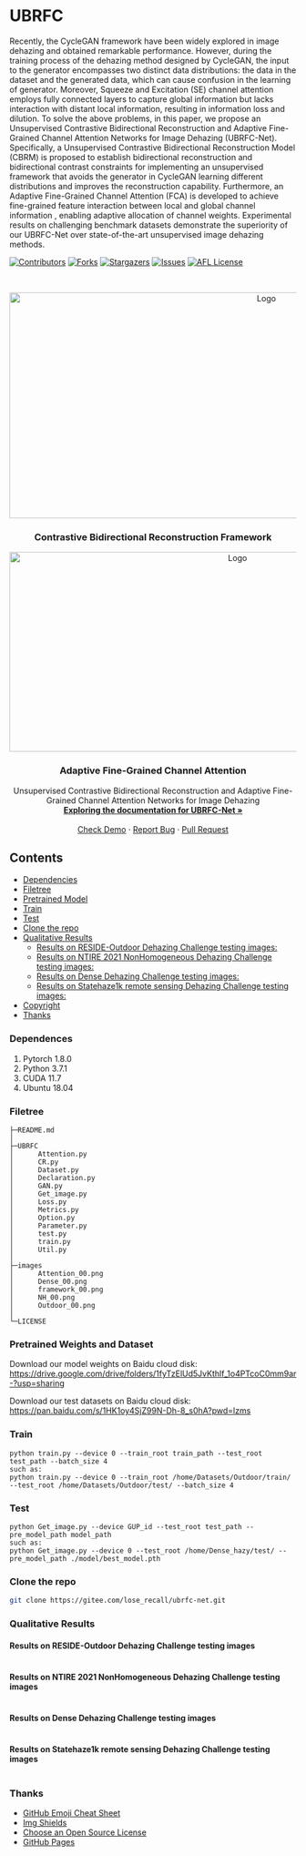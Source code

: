 # UBRFC
Recently, the CycleGAN framework have been widely explored in image dehazing and obtained remarkable performance. However, during the training process of the dehazing method designed by CycleGAN, the input to the generator encompasses two distinct data distributions: the data in the dataset and the generated data, which can cause confusion in the learning of generator. Moreover, Squeeze and Excitation (SE) channel attention employs fully connected layers to capture global information but lacks interaction with distant local information, resulting in information loss and dilution. To solve the above problems, in this paper, we propose an Unsupervised Contrastive Bidirectional Reconstruction and Adaptive Fine-Grained Channel Attention Networks for Image Dehazing (UBRFC-Net). Specifically, a Unsupervised Contrastive Bidirectional Reconstruction Model (CBRM) is proposed to establish bidirectional reconstruction and bidirectional contrast constraints for implementing an unsupervised framework that avoids the generator in CycleGAN learning different distributions and improves the reconstruction capability. Furthermore, an Adaptive Fine-Grained Channel Attention (FCA) is developed to achieve fine-grained feature interaction between local and global channel information , enabling adaptive allocation of channel weights. Experimental results on challenging benchmark datasets demonstrate the superiority of our UBRFC-Net over state-of-the-art unsupervised image dehazing methods.
<!-- PROJECT SHIELDS -->

[![Contributors][contributors-shield]][contributors-url]
[![Forks][forks-shield]][forks-url]
[![Stargazers][stars-shield]][stars-url]
[![Issues][issues-shield]][issues-url]
[![AFL License][license-shield]][license-url]

<!-- PROJECT LOGO -->
<br />

<p align="center">
  <a href="https://gitee.com/lose_recall/ubrfc-net">
    <img src="images/framework_00.png" alt="Logo" width="886.5" height="397.1">
  </a>
  <h3 align="center">Contrastive Bidirectional Reconstruction Framework</h3>
  <p align="center">
  <a href="https://gitee.com/lose_recall/ubrfc-net">
    <img src="images/Attention_00.png" alt="Logo" width="785" height="351">
  </a>
  </p>
  <h3 align="center">Adaptive Fine-Grained Channel Attention</h3>

  <p align="center">
    Unsupervised Contrastive Bidirectional Reconstruction and Adaptive Fine-Grained Channel Attention Networks for Image Dehazing
    <br />
    <a href="https://gitee.com/lose_recall/ubrfc-net"><strong>Exploring the documentation for UBRFC-Net »</strong></a>
    <br />
    <br />
    <a href="https://gitee.com/lose_recall/ubrfc-net">Check Demo</a>
    ·
    <a href="https://gitee.com/lose_recall/ubrfc-net/issues">Report Bug</a>
    ·
    <a href="https://gitee.com/lose_recall/ubrfc-net/issues">Pull Request</a>
  </p>

</p>

## Contents

- [Dependencies](#dependences)
- [Filetree](#filetree)
- [Pretrained Model](#pretrained-weights-and-dataset)
- [Train](#train)
- [Test](#test)
- [Clone the repo](#clone-the-repo)
- [Qualitative Results](#qualitative-results)
  - [Results on RESIDE-Outdoor Dehazing Challenge testing images:](#results-on-reside-outdoor-dehazing-challenge-testing-images)
  - [Results on NTIRE 2021 NonHomogeneous Dehazing Challenge testing images:](#results-on-ntire-2021-nonhomogeneous-dehazing-challenge-testing-images)
  - [Results on Dense Dehazing Challenge testing images:](#results-on-dense-dehazing-challenge-testing-images)
  - [Results on Statehaze1k remote sensing Dehazing Challenge testing images:](#results-on-statehaze1k-remote-sensing-dehazing-challenge-testing-images) 
- [Copyright](#copyright)
- [Thanks](#thanks)

### Dependences

1. Pytorch 1.8.0
2. Python 3.7.1
3. CUDA 11.7
4. Ubuntu 18.04

### Filetree
```
├─README.md
│
├─UBRFC
│      Attention.py
│      CR.py
│      Dataset.py
│      Declaration.py
│      GAN.py
│      Get_image.py
│      Loss.py
│      Metrics.py
│      Option.py
│      Parameter.py
│      test.py
│      train.py
│      Util.py
│
├─images
│      Attention_00.png
│      Dense_00.png
│      framework_00.png 
│      NH_00.png
│      Outdoor_00.png
│   
└─LICENSE
```
### Pretrained Weights and Dataset

Download our model weights on Baidu cloud disk: https://drive.google.com/drive/folders/1fyTzElUd5JvKthlf_1o4PTcoC0mm9ar-?usp=sharing

Download our test datasets on Baidu cloud disk: https://pan.baidu.com/s/1HK1oy4SjZ99N-Dh-8_s0hA?pwd=lzms

### Train

```shell
python train.py --device 0 --train_root train_path --test_root test_path --batch_size 4
such as:
python train.py --device 0 --train_root /home/Datasets/Outdoor/train/ --test_root /home/Datasets/Outdoor/test/ --batch_size 4
```

### Test

 ```shell
python Get_image.py --device GUP_id --test_root test_path --pre_model_path model_path
such as:
python Get_image.py --device 0 --test_root /home/Dense_hazy/test/ --pre_model_path ./model/best_model.pth
 ```

### Clone the repo

```sh
git clone https://gitee.com/lose_recall/ubrfc-net.git
```

### Qualitative Results

#### Results on RESIDE-Outdoor Dehazing Challenge testing images
<div style="text-align: center">
<img alt="" src="/images/Outdoor_00.png" style="display: inline-block;" />
</div>

#### Results on NTIRE 2021 NonHomogeneous Dehazing Challenge testing images
<div style="text-align: center">
<img alt="" src="/images/NH_00.png" style="display: inline-block;" />
</div>

#### Results on Dense Dehazing Challenge testing images
<div style="text-align: center">
<img alt="" src="/images/Dense_00.png" style="display: inline-block;" />
</div>

#### Results on Statehaze1k remote sensing Dehazing Challenge testing images
<div style="text-align: center">
<img alt="" src="/images/Haze1k_00.png" style="display: inline-block;" />
</div>







### Thanks


- [GitHub Emoji Cheat Sheet](https://www.webpagefx.com/tools/emoji-cheat-sheet)
- [Img Shields](https://shields.io)
- [Choose an Open Source License](https://choosealicense.com)
- [GitHub Pages](https://pages.github.com)


<!-- links -->
[contributors-shield]: https://img.shields.io/github/contributors/Lose-Code/UBRFC-Net.svg?style=flat-square
[contributors-url]: https://github.com/Lose-Code/UBRFC-Net/graphs/contributors
[forks-shield]: https://img.shields.io/github/forks/Lose-Code/UBRFC-Net.svg?style=flat-square
[forks-url]: https://github.com/Lose-Code/UBRFC-Net/network/members
[stars-shield]: https://img.shields.io/github/stars/Lose-Code/UBRFC-Net.svg?style=flat-square
[stars-url]: https://github.com/Lose-Code/UBRFC-Net/stargazers
[issues-shield]: https://img.shields.io/github/issues/Lose-Code/UBRFC-Net.svg?style=flat-square
[issues-url]: https://img.shields.io/github/issues/Lose-Code/UBRFC-Net.svg
[license-shield]: https://img.shields.io/github/license/Lose-Code/UBRFC-Net.svg?style=flat-square
[license-url]: https://github.com/Lose-Code/UBRFC-Net/blob/master/LICENSE
[linkedin-shield]: https://img.shields.io/badge/-LinkedIn-black.svg?style=flat-square&logo=linkedin&colorB=555
[linkedin-url]: https://linkedin.com/in/shaojintian
